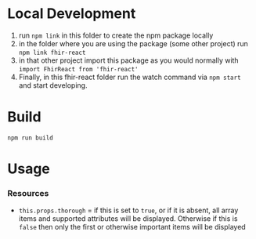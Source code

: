 # Local Development
1. run  `npm link` in this folder to create the npm package locally
1. in the folder where you are using the package (some other project) run  `npm link fhir-react`
1. in that other project import this package as you would normally with `import FhirReact from 'fhir-react'`
1. Finally, in this fhir-react folder run the watch command via `npm start` and start developing.

# Build
`npm run build`


# Usage

### Resources
- `this.props.thorough` = if this is set to `true`, or if it is absent, all array items and supported attributes will be displayed. Otherwise if this is `false` then only the first or otherwise important items will be displayed
